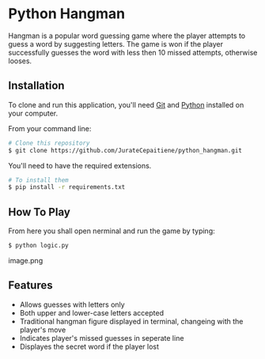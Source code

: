 # Python Hangman

Hangman is a popular word guessing game where the player attempts to guess a word by suggesting letters. The game is won if the player successfully guesses the word with less then 10 missed attempts, otherwise looses.

## Installation

To clone and run this application, you'll need [Git](https://git-scm.com) and [Python](https://www.python.org/downloads/) installed on your computer.

From your command line:

```bash
# Clone this repository
$ git clone https://github.com/JurateCepaitiene/python_hangman.git
```

You'll need to have the required extensions.

```bash
# To install them
$ pip install -r requirements.txt
```

## How To Play

From here you shall open nerminal and run the game by typing:

```bash
$ python logic.py
```

image.png

## Features

- Allows guesses with letters only
- Both upper and lower-case letters accepted
- Traditional hangman figure displayed in terminal, changeing with the player's move
- Indicates player's missed guesses in seperate line
- Displayes the secret word if the player lost
